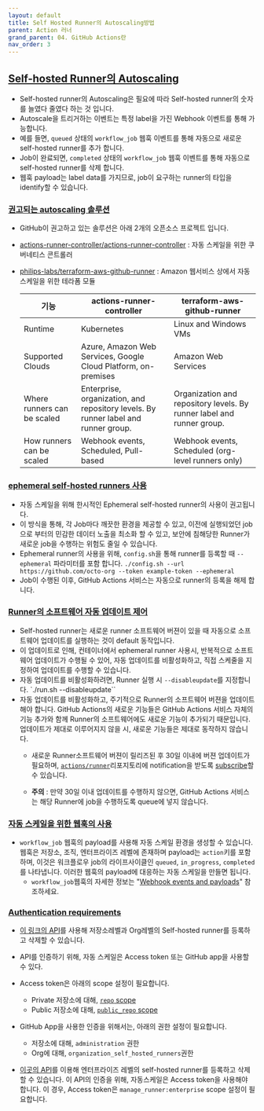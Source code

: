 ```yaml
---
layout: default
title: Self Hosted Runner의 Autoscaling방법
parent: Action 러너
grand_parent: 04. GitHub Actions란
nav_order: 3
---
```


## [Self-hosted Runner의 Autoscaling](https://docs.github.com/en/enterprise-server@latest/actions/hosting-your-own-runners/autoscaling-with-self-hosted-runners)
  - Self-hosted runner의 Autoscaling은 필요에 따라 Self-hosted runner의 숫자를 늘였다 줄였다 하는 것 입니다. 
  - Autoscale을 트리거하는 이벤트는 특정 label을 가진 Webhook 이벤트를 통해 가능합니다. 
  - 예를 들면, `queued` 상태의 `workflow_job` 웹훅 이벤트를 통해 자동으로 새로운 self-hosted runner를 추가 합니다. 
  - Job이 완료되면, `completed` 상태의 `workflow_job` 웹훅 이벤트를 통해 자동으로 self-hosted runner를 삭제 합니다. 
  - 웹훅 payload는 label data를 가지므로, job이 요구하는 runner의 타입을 identify할 수 있습니다. 


### [권고되는 autoscaling 솔루션](https://docs.github.com/en/enterprise-server@latest/actions/hosting-your-own-runners/autoscaling-with-self-hosted-runners#recommended-autoscaling-solutions)
   - GitHub이 권고하고 있는 솔루션은 아래 2개의 오픈소스 프로젝트 입니다. 
   - [actions-runner-controller/actions-runner-controller](https://github.com/actions-runner-controller/actions-runner-controller) : 자동 스케일을 위한 쿠버네티스 콘트롤러
   - [philips-labs/terraform-aws-github-runner](https://github.com/philips-labs/terraform-aws-github-runner) : Amazon 웹서비스 상에서 자동 스케일을 위한 테라폼 모듈

     기능|actions-runner-controller|terraform-aws-github-runner
     --|--|--
     Runtime |Kubernetes |Linux and Windows VMs
     Supported Clouds|Azure, Amazon Web Services, Google Cloud Platform, on-premises|Amazon Web Services
     Where runners can be scaled |Enterprise, organization, and repository levels. By runner label and runner group. |Organization and repository levels. By runner label and runner group.
     How runners can be scaled|Webhook events, Scheduled, Pull-based |Webhook events, Scheduled (org-level runners only)

### [ephemeral self-hosted runners 사용](https://docs.github.com/en/enterprise-server@latest/actions/hosting-your-own-runners/autoscaling-with-self-hosted-runners#using-ephemeral-runners-for-autoscaling)  
   - 자동 스케일을 위해 한시적인 Ephemeral self-hosted runner의 사용이 권고됩니다. 
   - 이 방식을 통해, 각 Job마다 깨끗한 환경을 제공할 수 있고, 이전에 실행되었던 job으로 부터의 민감한 데이터 노출을 최소화 할 수 있고, 보안에 침해당한 Runner가 새로운 job을 수행하는 위험도 줄일 수 있습니다. 
   - Ephemeral runner의 사용을 위해, `config.sh`을 통해 runner를 등록할 때 `--ephemeral` 파라미터를 포함 합니다. 
    `./config.sh --url https://github.com/octo-org --token example-token --ephemeral`
   - Job이 수행된 이후, GitHub Actions 서비스는 자동으로 runner의 등록을 해제 합니다. 


### [Runner의 소프트웨어 자동 업데이트 제어](https://docs.github.com/en/enterprise-server@latest/actions/hosting-your-own-runners/autoscaling-with-self-hosted-runners#controlling-runner-software-updates-on-self-hosted-runners)
   - Self-hosted runner는 새로운 runner 소프트웨어 버젼이 있을 때 자동으로 소프트웨어 업데이트를 실행하는 것이 default 동작입니다. 
   - 이 업데이트로 인해, 컨테이너에서 ephemeral runner 사용시, 반복적으로 소프트웨어 업데이트가 수행될 수 있어, 자동 업데이트를 비활성화하고, 직접 스케줄을 지정하여 업데이트를 수행할 수 있습니다. 
   - 자동 업데이트를 비활성화하려면, Runner 실행 시 `--disableupdate`를 지정합니다. 
   `./run.sh --disableupdate``
   - 자동 업데이트를 비활성화하고, 주기적으로 Runner의 소프트웨어 버젼을 업데이트 해야 합니다. GitHub Actions의 새로운 기능들은 GitHub Actions 서비스 자체의 기능 추가와 함께 Runner의 소프트웨어에도 새로운 기능이 추가되기 때문입니다. 업데이트가 제대로 이루어지지 않을 시, 새로운 기능들은 제대로 동작하지 않습니다. 
     - 새로운 Runner소프트웨어 버젼이 릴리즈된 후 30일 이내에 버젼 업데이트가 필요하며, [`actions/runner`](https://github.com/actions/runner/releases)리포지토리에 notification을 받도록 [subscribe](https://docs.github.com/en/enterprise-server@latest/account-and-profile/managing-subscriptions-and-notifications-on-github/setting-up-notifications/configuring-notifications#about-custom-notifications)할 수 있습니다. 
  
     - **주의** : 만약 30일 이내 업데이트를 수행하지 않으면, GitHub Actions 서비스는 해당 Runner에 job을 수행하도록 queue에 넣지 않습니다. 

### [자동 스케일을 위한 웹훅의 사용](https://docs.github.com/en/enterprise-server@latest/actions/hosting-your-own-runners/autoscaling-with-self-hosted-runners#using-webhooks-for-autoscaling)     

   - `workflow_job` 웹훅의 payload를 사용해 자동 스케일 환경을 생성할 수 있습니다. 웹훅은 저장소, 조직, 엔터프라이즈 레벨에 존재하며 payload는 `action`키를 포함하며, 이것은 워크플로우 job의 라이프사이클인 `queued`, `in_progress`, `completed`를 나타냅니다. 이러한 웹훅의 payload에 대응하는 자동 스케일을 만들면 됩니다. 
     - `workflow_job`웹훅의 자세한 정보는 "[Webhook events and payloads](https://docs.github.com/en/enterprise-server@latest/developers/webhooks-and-events/webhooks/webhook-events-and-payloads#workflow_job)" 참조하세요. 

### [Authentication requirements](https://docs.github.com/en/enterprise-server@latest/actions/hosting-your-own-runners/autoscaling-with-self-hosted-runners#authentication-requirements)
   - [이 링크의 API](https://docs.github.com/en/enterprise-server@latest/rest/reference/actions#self-hosted-runners)를 사용해 저장소레벨과 Org레벨의 Self-hosted runner를 등록하고 삭제할 수 있습니다. 
   - API를 인증하기 위해, 자동 스케일은 Access token 또는 GitHub app을 사용할 수 있다. 
   - Access token은 아래의 scope 설정이 필요합니다. 
     - Private 저장소에 대해, [`repo` scope](https://docs.github.com/en/enterprise-server@latest/apps/building-oauth-apps/understanding-scopes-for-oauth-apps/#available-scopes)
     - Public 저장소에 대해, [`public_repo` scope](https://docs.github.com/en/enterprise-server@latest/apps/building-oauth-apps/understanding-scopes-for-oauth-apps/#available-scopes)

   - GitHub App을 사용한 인증을 위해서는, 아래의 권한 설정이 필요합니다. 
     - 저장소에 대해, `administration` 권한
     - Org에 대해, `organization_self_hosted_runners`권한 
   - [이곳의 API]()를 이용해 엔터프라이즈 레벨의 self-hosted runner를 등록하고 삭제할 수 있습니다. 이 API의 인증을 위해, 자동스케일은 Access token을 사용해야 합니다. 이 경우, Access token은 `manage_runner:enterprise` scope 설정이 필요합니다. 